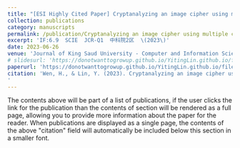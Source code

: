 ```yaml
---
title: "[ESI Highly Cited Paper] Cryptanalyzing an image cipher using multiple chaos and DNA operations"
collection: publications
category: manuscripts
permalink: /publication/Cryptanalyzing an image cipher using multiple chaos and DNA operations
excerpt: 'IF:6.9  SCIE  JCR-Q1  中科院2区  \(2023\)'
date: 2023-06-26
venue: 'Journal of King Saud University - Computer and Information Sciences'
# slidesurl: 'https://donotwanttogrowup.github.io/YitingLin.github.io/files/slides1.pdf'
paperurl: 'https://donotwanttogrowup.github.io/YitingLin.github.io/files/Cryptanalyzing an image cipher using multiple chaos and DNA operations.pdf'
citation: 'Wen, H., & Lin, Y. (2023). Cryptanalyzing an image cipher using multiple chaos and DNA operations. In Journal of King Saud University - Computer and Information Sciences (Vol. 35, Issue 7, p. 101612). Elsevier BV. https://doi.org/10.1016/j.jksuci.2023.101612
'
---
```


The contents above will be part of a list of publications, if the user clicks the link for the publication than the contents of section will be rendered as a full page, allowing you to provide more information about the paper for the reader. When publications are displayed as a single page, the contents of the above "citation" field will automatically be included below this section in a smaller font.